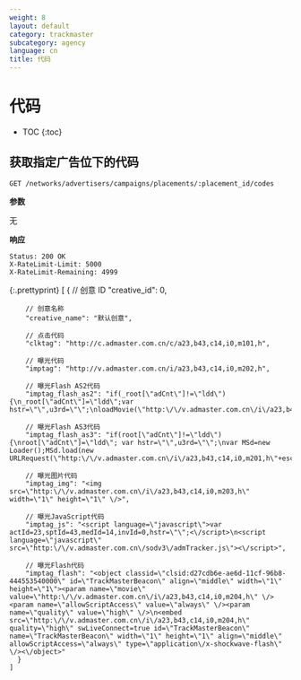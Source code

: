 ```yaml
---
weight: 8
layout: default
category: trackmaster
subcategory: agency
language: cn
title: 代码
---
```


# 代码

* TOC
{:toc}

## 获取指定广告位下的代码

    GET /networks/advertisers/campaigns/placements/:placement_id/codes

**参数**

无

**响应**

    Status: 200 OK
    X-RateLimit-Limit: 5000
    X-RateLimit-Remaining: 4999

{:.prettyprint}
    [
      {
        // 创意 ID
        "creative_id": 0,

        // 创意名称
        "creative_name": "默认创意",

        // 点击代码
        "clktag": "http://c.admaster.com.cn/c/a23,b43,c14,i0,m101,h",

        // 曝光代码
        "imptag": "http://v.admaster.com.cn/i/a23,b43,c14,i0,m202,h",

        // 曝光Flash AS2代码
        "imptag_flash_as2": "if(_root[\"adCnt\"]!=\"ldd\") {\n_root[\"adCnt\"]=\"ldd\";var hstr=\"\",u3rd=\"\";\nloadMovie(\"http:\/\/v.admaster.com.cn\/i\/a23,b43,c14,i0,m201,h\"+escape(hstr)+\",d\"+escape(_url)+\",u\"+escape(u3rd),createEmptyMovieClip(\"MSd\",this.getNextHighestDepth()));\n}",

        // 曝光Flash AS3代码
        "imptag_flash_as3": "if(root[\"adCnt\"]!=\"ldd\") {\nroot[\"adCnt\"]=\"ldd\"; var hstr=\"\",u3rd=\"\";\nvar MSd=new Loader();MSd.load(new URLRequest(\"http:\/\/v.admaster.com.cn\/i\/a23,b43,c14,i0,m201,h\"+escape(hstr)+\",d\"+escape(loaderInfo.loaderURL)+\",u\"+escape(u3rd)));this.addChild(MSd);\n}",

        // 曝光图片代码
        "imptag_img": "<img src=\"http:\/\/v.admaster.com.cn\/i\/a23,b43,c14,i0,m203,h\" width=\"1\" height=\"1\" \/>",

        // 曝光JavaScript代码
        "imptag_js": "<script language=\"javascript\">var actId=23,sptId=43,medId=14,invId=0,hstr=\"\";<\/script>\n<script language=\"javascript\" src=\"http:\/\/v.admaster.com.cn\/sodv3\/admTracker.js\"><\/script>",

        // 曝光Flash代码
        "imptag_flash": "<object classid=\"clsid:d27cdb6e-ae6d-11cf-96b8-444553540000\" id=\"TrackMasterBeacon\" align=\"middle\" width=\"1\" height=\"1\"><param name=\"movie\" value=\"http:\/\/v.admaster.com.cn\/i\/a23,b43,c14,i0,m204,h\" \/><param name=\"allowScriptAccess\" value=\"always\" \/><param name=\"quality\" value=\"high\" \/>\n<embed src=\"http:\/\/v.admaster.com.cn\/i\/a23,b43,c14,i0,m204,h\" quality=\"high\" swLiveConnect=true id=\"TrackMasterBeacon\" name=\"TrackMasterBeacon\" width=\"1\" height=\"1\" align=\"middle\" allowScriptAccess=\"always\" type=\"application\/x-shockwave-flash\" \/><\/object>"
      }
    ]


